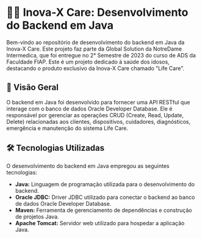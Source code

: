 # 👴🏻 Inova-X Care: Desenvolvimento do Backend em Java

Bem-vindo ao repositório de desenvolvimento do backend em Java da Inova-X Care. Este projeto faz parte da Global Solution da NotreDame Intermedica, que foi entregue no 2° Semestre de 2023 do curso de ADS da Faculdade FIAP. Este é um projeto dedicado à saúde dos idosos, destacando o produto exclusivo da Inova-X Care chamado "Life Care".

## 🎯 Visão Geral

O backend em Java foi desenvolvido para fornecer uma API RESTful que interage com o banco de dados Oracle Developer Database. Ele é responsável por gerenciar as operações CRUD (Create, Read, Update, Delete) relacionadas aos clientes, dispositivos, cuidadores, diagnósticos, emergência e manutenção do sistema Life Care.

## 🛠️ Tecnologias Utilizadas

O desenvolvimento do backend em Java empregou as seguintes tecnologias:

* **Java:** Linguagem de programação utilizada para o desenvolvimento do backend.
* **Oracle JDBC:** Driver JDBC utilizado para conectar o backend ao banco de dados Oracle Developer Database.
* **Maven:** Ferramenta de gerenciamento de dependências e construção de projetos Java.
* **Apache Tomcat:** Servidor web utilizado para hospedar a aplicação Java.

